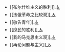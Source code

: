 - [[布尔什维主义的胜利]]_[♿](./布尔什维主义的胜利.md)
- [[法俄革命之比较观]]_[♿](./法俄革命之比较观.md)
- [[敬告青年]]_[♿](./敬告青年.md)
- [[庶民的胜利]]_[♿](./庶民的胜利.md)
- [[我的马克思主义观]]_[♿](./我的马克思主义观.md)
- [[再论问题与主义]]_[♿](./再论问题与主义.md)
